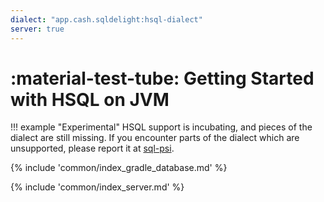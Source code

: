 ```yaml
---
dialect: "app.cash.sqldelight:hsql-dialect"
server: true
---
```

# :material-test-tube: Getting Started with HSQL on JVM

!!! example "Experimental"
    HSQL support is incubating, and pieces of the dialect are still missing. If you encounter parts 
    of the dialect which are unsupported, please report it at [sql-psi](https://github.com/AlecStrong/sql-psi).

{% include 'common/index_gradle_database.md' %}

{% include 'common/index_server.md' %}